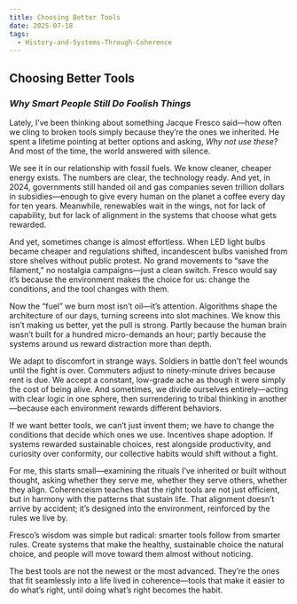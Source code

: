 ```yaml
---
title: Choosing Better Tools
date: 2025-07-18
tags:
  - History-and-Systems-Through-Coherence
---
```

## **Choosing Better Tools**

### *Why Smart People Still Do Foolish Things*

Lately, I’ve been thinking about something Jacque Fresco said—how often we cling to broken tools simply because they’re the ones we inherited. He spent a lifetime pointing at better options and asking, _Why not use these?_ And most of the time, the world answered with silence.

We see it in our relationship with fossil fuels. We know cleaner, cheaper energy exists. The numbers are clear, the technology ready. And yet, in 2024, governments still handed oil and gas companies seven trillion dollars in subsidies—enough to give every human on the planet a coffee every day for ten years. Meanwhile, renewables wait in the wings, not for lack of capability, but for lack of alignment in the systems that choose what gets rewarded.

And yet, sometimes change is almost effortless. When LED light bulbs became cheaper and regulations shifted, incandescent bulbs vanished from store shelves without public protest. No grand movements to “save the filament,” no nostalgia campaigns—just a clean switch. Fresco would say it’s because the environment makes the choice for us: change the conditions, and the tool changes with them.

Now the “fuel” we burn most isn’t oil—it’s attention. Algorithms shape the architecture of our days, turning screens into slot machines. We know this isn’t making us better, yet the pull is strong. Partly because the human brain wasn’t built for a hundred micro-demands an hour; partly because the systems around us reward distraction more than depth.

We adapt to discomfort in strange ways. Soldiers in battle don’t feel wounds until the fight is over. Commuters adjust to ninety-minute drives because rent is due. We accept a constant, low-grade ache as though it were simply the cost of being alive. And sometimes, we divide ourselves entirely—acting with clear logic in one sphere, then surrendering to tribal thinking in another—because each environment rewards different behaviors.

If we want better tools, we can’t just invent them; we have to change the conditions that decide which ones we use. Incentives shape adoption. If systems rewarded sustainable choices, rest alongside productivity, and curiosity over conformity, our collective habits would shift without a fight.

For me, this starts small—examining the rituals I’ve inherited or built without thought, asking whether they serve me, whether they serve others, whether they align. Coherenceism teaches that the right tools are not just efficient, but in harmony with the patterns that sustain life. That alignment doesn’t arrive by accident; it’s designed into the environment, reinforced by the rules we live by.

Fresco’s wisdom was simple but radical: smarter tools follow from smarter rules. Create systems that make the healthy, sustainable choice the natural choice, and people will move toward them almost without noticing.

The best tools are not the newest or the most advanced. They’re the ones that fit seamlessly into a life lived in coherence—tools that make it easier to do what’s right, until doing what’s right becomes the habit.